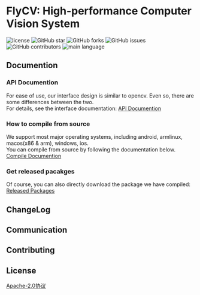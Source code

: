 # FlyCV: High-performance Computer Vision System
![license](https://img.shields.io/hexpm/l/plug?color=%2300CD66&logo=apache&logoColor=%2300CD66)
![GitHub star](https://img.shields.io/github/stars/paddlepaddle/flycv?color=%23FFB90F&logo=github)
![GitHub forks](https://img.shields.io/github/forks/paddlepaddle/flycv?color=pink&logo=github)
![GitHub issues](https://img.shields.io/github/issues/paddlepaddle/flycv?color=%2300BFFF&logo=github)
![GitHub contributors](https://img.shields.io/github/contributors/paddlepaddle/flycv?color=orange&logo=github)
![main language](https://img.shields.io/github/languages/top/paddlepaddle/flycv?color=%23EEE685&logo=c%2B%2B&logoColor=%23EEE685)

## Documention

### API Documention

For ease of use, our interface design is similar to opencv. Even so, there are some differences between the two.
<br>
For details, see the interface documentation: [API Documention](./)

### How to compile from source
We support most major operating systems, including android, armlinux, macos(x86 & arm), windows, ios. 
<br>
You can compile from source by following the documentation below.
<br>
[Compile Documention](./)

### Get released pacakges

Of course, you can also directly download the package we have compiled: [Released Packages](./)

## ChangeLog

## Communication

## Contributing

## License
[Apache-2.0协议](./License)

